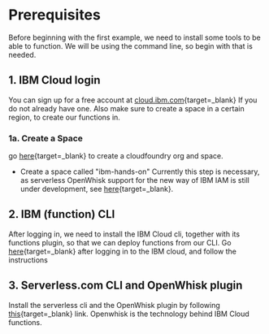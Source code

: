 # Prerequisites
Before beginning with the first example, we need to install some tools to be able to function. We will be using the command line, so begin with that is needed.

## 1. IBM Cloud login
You can sign up for a free account at [cloud.ibm.com](https://ibm.biz/BdzJU2){target=_blank} If you do not already have one.
Also make sure to create a space in a certain region, to create our functions in.

### 1a. Create a Space
go [here](https://cloud.ibm.com/docs/account?topic=account-orgsspacesusers){target=_blank} to create a cloudfoundry org and space.
* Create a space called "ibm-hands-on"
Currently this step is necessary, as serverless OpenWhisk support for the new way of IBM IAM is still under development, see [here](https://github.com/serverless/serverless-openwhisk/issues/169){target=_blank}.

## 2. IBM (function) CLI
After logging in, we need to install the IBM Cloud cli, together with its functions plugin, so that we can deploy functions from our CLI.
Go [here](https://cloud.ibm.com/functions/learn/cli){target=_blank} after logging in to the IBM cloud, and follow the instructions

## 3. Serverless.com CLI and OpenWhisk plugin
Install the serverless cli and the OpenWhisk plugin by following [this](https://serverless.com/framework/docs/providers/openwhisk/guide/installation/){target=_blank} link. Openwhisk is the technology behind IBM Cloud functions.

